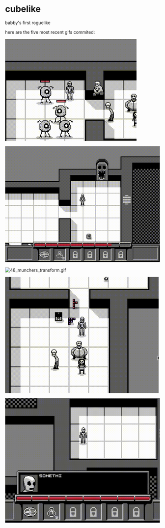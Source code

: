 # cubelike
babby's first roguelike 

here are the five most recent gifs commited:

![50_cycloi_movement.gif](gifs/50_cycloi_movement.gif?raw=true "50_cycloi_movement")

![49_boss_door_and_cinematics.gif](gifs/49_boss_door_and_cinematics.gif?raw=true "49_boss_door_and_cinematics")

![48_munchers_transform.gif](gifs/48_munchers_transform.gif?raw=true "48_munchers_transform")

![47_more_dialog.gif](gifs/47_more_dialog.gif?raw=true "47_more_dialog")

![46_dialog.gif](gifs/46_dialog.gif?raw=true "46_dialog")

